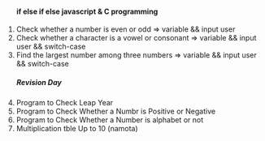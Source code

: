 <ol>
<h4>if else if else javascript  & C programming </h4>
<li>Check whether a number is even or odd => variable && input user </li>
<li>Check whether a character is a vowel or consonant => variable && input user && switch-case </li>
<li>Find the largest number among three numbers =>  variable && input user && switch-case</li>
<h5>Revision Day </h5>
<li>Program to Check Leap Year </li>
<li>Program to Check Whether a Numbr is Positive or Negative</li>
<li>Program to Check Whether a Number is alphabet or not</li>
<li>Multiplication tble Up to 10 (namota)</li>







</ol>
